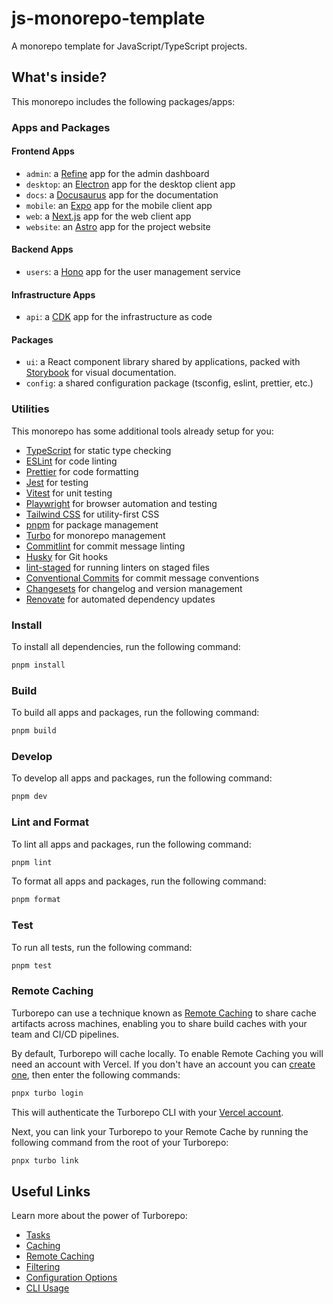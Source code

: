 # js-monorepo-template

A monorepo template for JavaScript/TypeScript projects.

## What's inside?

This monorepo includes the following packages/apps:

### Apps and Packages

#### Frontend Apps

- `admin`: a [Refine](https://refine.dev) app for the admin dashboard
- `desktop`: an [Electron](https://www.electronjs.org/) app for the desktop client app
- `docs`: a [Docusaurus](https://docusaurus.io/) app for the documentation
- `mobile`: an [Expo](https://expo.dev/) app for the mobile client app
- `web`: a [Next.js](https://nextjs.org/) app for the web client app
- `website`: an [Astro](https://astro.build/) app for the project website

#### Backend Apps

- `users`: a [Hono](https://hono.dev/) app for the user management service

#### Infrastructure Apps

- `api`: a [CDK](https://www.terraform.io/cdktf) app for the infrastructure as code

#### Packages

- `ui`: a React component library shared by applications, packed with [Storybook](https://storybook.js.org/) for visual documentation.
- `config`: a shared configuration package (tsconfig, eslint, prettier, etc.)

### Utilities

This monorepo has some additional tools already setup for you:

- [TypeScript](https://www.typescriptlang.org/) for static type checking
- [ESLint](https://eslint.org/) for code linting
- [Prettier](https://prettier.io) for code formatting
- [Jest](https://jestjs.io/) for testing
- [Vitest](https://vitest.dev/) for unit testing
- [Playwright](https://playwright.dev/) for browser automation and testing
- [Tailwind CSS](https://tailwindcss.com/) for utility-first CSS
- [pnpm](https://pnpm.io/) for package management
- [Turbo](https://turbo.build/repo) for monorepo management
- [Commitlint](https://commitlint.js.org/) for commit message linting
- [Husky](https://typicode.github.io/husky) for Git hooks
- [lint-staged](https://www.npmjs.com/package/lint-staged) for running linters on staged files
- [Conventional Commits](https://www.conventionalcommits.org/) for commit message conventions
- [Changesets](https://github.com/changesets/changesets) for changelog and version management
- [Renovate](https://www.mend.io/renovate/) for automated dependency updates

### Install

To install all dependencies, run the following command:

```bash
pnpm install
```

### Build

To build all apps and packages, run the following command:

```bash
pnpm build
```

### Develop

To develop all apps and packages, run the following command:

```bash
pnpm dev
```

### Lint and Format

To lint all apps and packages, run the following command:

```bash
pnpm lint
```

To format all apps and packages, run the following command:

```bash
pnpm format
```

### Test

To run all tests, run the following command:

```bash
pnpm test
```

### Remote Caching

Turborepo can use a technique known as [Remote Caching](https://turbo.build/repo/docs/core-concepts/remote-caching) to share cache artifacts across machines, enabling you to share build caches with your team and CI/CD pipelines.

By default, Turborepo will cache locally. To enable Remote Caching you will need an account with Vercel. If you don't have an account you can [create one](https://vercel.com/signup), then enter the following commands:

```bash
pnpx turbo login
```

This will authenticate the Turborepo CLI with your [Vercel account](https://vercel.com/docs/concepts/personal-accounts/overview).

Next, you can link your Turborepo to your Remote Cache by running the following command from the root of your Turborepo:

```bash
pnpx turbo link
```

## Useful Links

Learn more about the power of Turborepo:

- [Tasks](https://turbo.build/repo/docs/core-concepts/monorepos/running-tasks)
- [Caching](https://turbo.build/repo/docs/core-concepts/caching)
- [Remote Caching](https://turbo.build/repo/docs/core-concepts/remote-caching)
- [Filtering](https://turbo.build/repo/docs/core-concepts/monorepos/filtering)
- [Configuration Options](https://turbo.build/repo/docs/reference/configuration)
- [CLI Usage](https://turbo.build/repo/docs/reference/command-line-reference)
